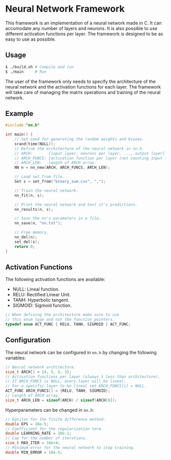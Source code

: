 # Neural Network Framework

This framework is an implementation of a neural network made in C. It can accomodate any number of layers and neurons. It is also possible to use different activation functions per layer. The framework is designed to be as easy to use as possible.

## Usage

```bash
$ ./build.sh # Compile and run
$ ./main     # Run
```
The user of the framework only needs to specify the architecture of the neural network and the activation functions for each layer. The framework will take care of managing the matrix operations and training of the neural network.

## Example
```C
#include "nn.h"

int main() {
    // Set seed for generating the random weights and biases.
    srand(time(NULL));
    // Define the architecture of the neural network in nn.h.
    // ARCH:       [input layer, neurons per layer, ..., output layer]
    // ARCH_FUNCS: [activation function per layer (not counting input layer)]
    // ARCH_LEN:   length of ARCH array.
    NN n = nn_new(ARCH, ARCH_FUNCS, ARCH_LEN);

    // Load set from file.
    Set s = set_from("binary_sum.csv", ",");

    // Train the neural network.
    nn_fit(n, s);

    // Print the neural network and test it's predictions.
    nn_results(n, s);

    // Save the nn's parameters in a file.
    nn_save(n, "nn.txt");

    // Free memory.
    nn_del(n);
    set_del(s);
    return 0;
}

```

## Activation Functions
The following activation functions are available:

* NULL: Lineal function.
* RELU: Rectified Linear Unit.
* TANH: Hyperbolic tangent.
* SIGMOID: Sigmoid function.

```C
// When defining the architecture make sure to use
// this enum type and not the function pointers.
typedef enum ACT_FUNC { RELU, TANH, SIGMOID } ACT_FUNC;
```


## Configuration
The neural network can be configured in `nn.h` by changing the following variables:

```C
// Neural network architecture.
size_t ARCH[] = {4, 5, 5, 3};
// Activation functions per layer (always 1 less than architecture).
// If ARCH_FUNCS is NULL, every layer will be lineal.
// For a specific layer to be lineal set ARCH_FUNCS[i] = NULL.
ACT_FUNC ARCH_FUNCS[] = {RELU, TANH, SIGMOID};
// Length of ARCH array.
size_t ARCH_LEN = sizeof(ARCH) / sizeof(ARCH[0]);
```
Hyperparameters can be changed in `nn.h`:
```C
// Epsilon for the finite difference method.
double EPS = 10e-5;
// Coefficient for the regularization term.
double LEARNING_RATE = 10e-1;
// Cap for the number of iterations.
size_t MAX_ITER = 10e+4;
// Minimum error for the neural network to stop training.
double MIN_ERROR = 10e-5;
```